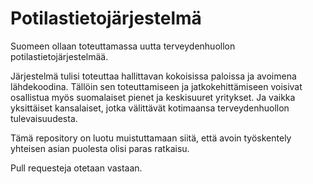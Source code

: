 Potilastietojärjestelmä
=======================

Suomeen ollaan toteuttamassa uutta terveydenhuollon potilastietojärjestelmää.

Järjestelmä tulisi toteuttaa hallittavan kokoisissa paloissa ja avoimena lähdekoodina. Tällöin sen toteuttamiseen ja jatkokehittämiseen voisivat osallistua myös suomalaiset pienet ja keskisuuret yritykset. Ja vaikka yksittäiset kansalaiset, jotka välittävät kotimaansa terveydenhuollon tulevaisuudesta.

Tämä repository on luotu muistuttamaan siitä, että avoin työskentely yhteisen asian puolesta olisi paras ratkaisu. 

Pull requesteja otetaan vastaan.